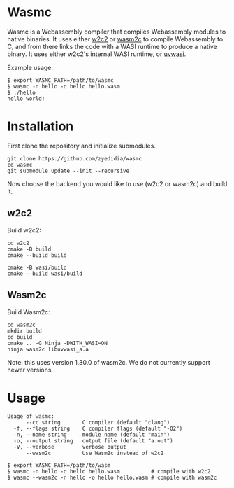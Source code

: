 # Wasmc

Wasmc is a Webassembly compiler that compiles Webassembly modules to native
binaries. It uses either [w2c2](https://github.com/turbolent/w2c2) or
[wasm2c](https://github.com/WebAssembly/wabt/tree/main/wasm2c) to compile
Webassembly to C, and from there links the code with a WASI runtime to produce
a native binary. It uses either w2c2's internal WASI runtime, or
[uvwasi](https://github.com/nodejs/uvwasi).

Example usage:

```
$ export WASMC_PATH=/path/to/wasmc
$ wasmc -n hello -o hello hello.wasm
$ ./hello
hello world!
```

# Installation

First clone the repository and initialize submodules.

```
git clone https://github.com/zyedidia/wasmc
cd wasmc
git submodule update --init --recursive
```

Now choose the backend you would like to use (w2c2 or wasm2c) and build it.

## w2c2

Build w2c2:

```
cd w2c2
cmake -B build
cmake --build build

cmake -B wasi/build
cmake --build wasi/build
```

## Wasm2c

Build Wasm2c:

```
cd wasm2c
mkdir build
cd build
cmake .. -G Ninja -DWITH_WASI=ON
ninja wasm2c libuvwasi_a.a
```

Note: this uses version 1.30.0 of wasm2c. We do not currently support newer
versions.

# Usage

```
Usage of wasmc:
      --cc string       C compiler (default "clang")
  -f, --flags string    C compiler flags (default "-O2")
  -n, --name string     module name (default "main")
  -o, --output string   output file (default "a.out")
  -V, --verbose         verbose output
      --wasm2c          Use Wasm2c instead of w2c2
```

```
$ export WASMC_PATH=/path/to/wasm
$ wasmc -n hello -o hello hello.wasm          # compile with w2c2
$ wasmc --wasm2c -n hello -o hello hello.wasm # compile with wasm2c
```
